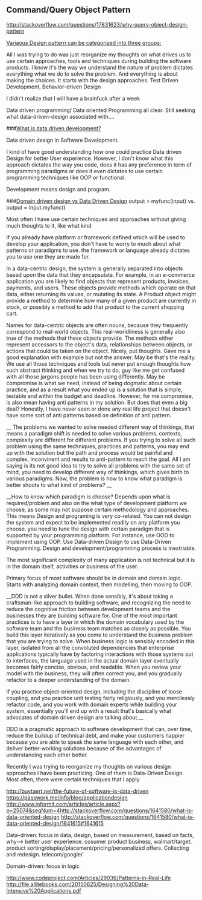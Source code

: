 Command/Query Object Pattern
---

http://stackoverflow.com/questions/17831623/why-query-object-design-pattern

[Variaous Design pattern can be categorized into three groups:](https://github.com/bhochhi/design-pattern-guide/wiki/Variaous-Design-patterns)

   
   
All I was trying to do was just reorganize my thoughts on what drives us to use certain approaches, tools and techniques during building the software products. I know it's the way we understand the nature of problem dictates everything what we do to solve the problem. And everything is about making the choices. It starts with the design approaches. Test Driven Development, Behavior-driven Design  

 I didn't realize that I will have a brainfuck after a week    
   
   


Data driven programming/ Data oriented Programming all clear. Still seeking what data-driven-design associated with....


   
   
###[What is data driven development?](https://github.com/bhochhi/design-pattern-guide/wiki/What-is-data-driven-programming%3F) 





Data driven design in Software Development.

I kind of have good understanding how one could practice Data driven Design for better User experience. However, I don't know what this approach dictates the way you code, does it has any preference in term of programming paradigms or does it even dictates to use certain programming techniques like OOP or functional. 




Development means design and program.

###[Domain driven design vs Data Driven Design]()
output = myfunc(input)
vs.
output = input.myfunc()

Most often I have use certain techniques and approaches without giving much thoughts to it, like what kind 

If you already have platform or framework defined which will be used to develop your application, you don't have to worry to much about what patterns or paradigms to use. the framework or language already dictates you to use one they are made for.



In a data-centric design, the system is generally separated into objects based upon the data that they encapsulate. For example, in an e-commerce application you are likely to find objects that represent products, invoices, payments, and users. These objects provide methods which operate on that data, either returning its values, or mutating its state. A Product object might provide a method to determine how many of a given product are currently in stock, or possibly a method to add that product to the current shopping cart.

Names for data-centric objects are often nouns, because they frequently correspond to real-world objects. This real-worldliness is generally also true of the methods that these objects provide. The methods either represent accessors to the object's data, relationships between objects, or actions that could be taken on the object. 
Nicely, put thoughts. Gave me a good explanation with example but not the answer. May be that's the reality. We use all those techniques and tools but never put enough thoughts how such abstract thinking and when we try to do, guy like me get confused with all those jargons people has been using differently. May be compromise is what we need, instead of being dogmatic about certain practice, and as a result what you ended up is a solution that is simple, testable and within the budget and deadline. However, for me compromise, is also mean having anti patterns in my solution. But does that even a big deal? Honestly, I have never seen or done any real life project that doesn't have some sort of anti patterns based on definition of anti pattern. 

__ The problems we wanted to solve needed different way of thinkings, that means a paradigm shift is needed to solve various problems. contexts, complexity are different for different problems. If you trying to solve all such problem using the same techniques, practices and patterns, you may end up with the solution but the path and process would be painful and complex, inconvinent and results to anti-pattern to reach the goal. All I am saying is its not good idea to try to solve all problems with the same set of mind, you need to develop different way of thinkings, which gives birth to various paradigms. Now, the problem is how to know what paradigm is better shoots to what kind of problems? __

__How to know which paradigm is choose? Depends upon what is required/problem and also on the what type of development platform we choose, as some may not suppose certain methodology and approaches. This means Design and programing is very co-related. You can not design the system and expect to be implemented readily on any platform you choose. you need to tune the design with certain paradigm that is supported by your programming platform. For instance, use OOD to implement using OOP. Use Data-driven Design to use Data-Driven Programming. Design and development/programming process is inextriable. 

The most significant complexity of many application is not technical but it is in the domain itself, activities or business of the user.

Primary focus of most software should be in domain and domain logic. Starts with analyzing domain context, then modelling, then moving to OOP.

 
__DDD is not a silver bullet. When done sensibly, it's about taking a craftsman-like approach to building software, and recognizing the need to reduce the cognitive friction between development teams and the businesses they are building software for. One of the most important practices is to have a layer in which the domain vocabulary used by the software team and the business team matches as closely as possible. You build this layer iteratively as you come to understand the business problem that you are trying to solve. When business logic is sensibly encoded in this layer, isolated from all the convoluted dependencies that enterprise applications typically have by factoring interactions with those systems out to interfaces, the language used in the actual domain layer eventually becomes fairly concise, obvious, and readable. When you review your model with the business, they will often correct you, and you gradually refactor to a deeper understanding of the domain.

If you practice object-oriented design, including the discipline of loose coupling, and you practice unit testing fairly religiously, and you mercilessly refactor code, and you work with domain experts while building your system, essentially you'll end up with a result that's basically what advocates of domain driven design are talking about.__

DDD is a pragmatic approach to software development that can, over time, reduce the buildup of technical debt, and make your customers happier because you are able to speak the same language with each other, and deliver better-working solutions because of the advantages of understanding each other better.

Recently I was trying to reorganize my thoughts on various design approaches I have been practicing. One of them is Data-Driven Design. Most often, there were certain techniques that I apply 

http://buytaert.net/the-future-of-software-is-data-driven 
https://passwork.me/info/blog/applicationdesign
http://www.informit.com/articles/article.aspx?p=25074&seqNum=4http://stackoverflow.com/questions/1641580/what-is-data-oriented-design
http://stackoverflow.com/questions/1641580/what-is-data-oriented-design/1641615#1641615

Data-driven: focus in data, design, based on measurement, based on facts, why--> better user experience. 
cosumer product business, walmart/target. product sorting/display/placement/pricing/personalized offers. 
Collecting and redesign. 
telecom/google/





Domain-driven: focus in logic





http://www.codeproject.com/Articles/29036/Patterns-in-Real-Life
http://file.allitebooks.com/20150625/Designing%20Data-Intensive%20Applications.pdf



